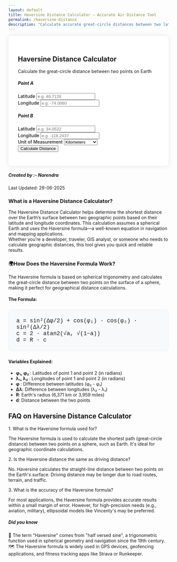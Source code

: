 ```yaml
---
layout: default
title: Haversine Distance Calculator – Accurate Air Distance Tool
permalink: /haversine-distance
description: "Calculate accurate great-circle distances between two latitude-longitude points using the Haversine formula. Ideal for aviation, geolocation, and mapping."
---
```

 <style> 
  .formula {
            font-family: 'Courier New', Courier, monospace;
            background-color: #f8f9fa;
            padding: 1.5rem;
            border-radius: 10px;
            margin: 1.5rem 0;
            border: 1px solid #eee;
            font-size: 1.1rem;
            color: var(--secondary-color);
        }
         .calculator-container {
            max-width: 600px;
            margin: 0 auto;
            background-color: white;
            padding: 30px;
            border-radius: 10px;
            box-shadow: 0 0 15px rgba(0,0,0,0.1);
        }
        .result-box {
            background-color: #e9ecef;
            padding: 15px;
            border-radius: 5px;
            margin-top: 20px;
        }
        .form-label {
            font-weight: 500;
        }
        </style>



 <div class="calculator-container">
    <h2 class="text-center mb-4">Haversine Distance Calculator</h2>
     <p class="text-muted text-center mb-4">Calculate the great-circle distance between two points on Earth</p>
        <form id="haversineForm">
            <div class="row mb-3">
                <div class="col-md-6">
                    <h5>Point A</h5>
                    <div class="mb-3">
                        <label for="lat1" class="form-label">Latitude</label>
                        <input type="number" class="form-control" id="lat1" step="any" placeholder="e.g. 40.7128" required>
                    </div>
                    <div class="mb-3">
                        <label for="lon1" class="form-label">Longitude</label>
                        <input type="number" class="form-control" id="lon1" step="any" placeholder="e.g. -74.0060" required>
                    </div>
                </div>
                <div class="col-md-6">
                    <h5>Point B</h5>
                    <div class="mb-3">
                        <label for="lat2" class="form-label">Latitude</label>
                        <input type="number" class="form-control" id="lat2" step="any" placeholder="e.g. 34.0522" required>
                    </div>
                    <div class="mb-3">
                        <label for="lon2" class="form-label">Longitude</label>
                        <input type="number" class="form-control" id="lon2" step="any" placeholder="e.g. -118.2437" required>
                    </div>
                </div>
            </div>
            <div class="mb-3">
                <label for="unit" class="form-label">Unit of Measurement</label>
                <select class="form-select" id="unit">
                    <option value="km">Kilometers</option>
                    <option value="m">Meters</option>
                    <option value="mi">Miles</option>
                    <option value="nmi">Nautical Miles</option>
                </select>
            </div>
            <div class="d-grid gap-2">
                <button type="submit" class="btn btn-primary">Calculate Distance</button>
            </div>
        </form>
        <div id="result" class="result-box text-center" style="display: none;">
            <h4>Result</h4>
            <p>The distance between the two points is:</p>
            <p class="display-6" id="distanceResult">0 km</p>
        </div>
    </div>        

<!-- Article Content -->
<div class="article-container">
  <div class="d-flex flex-wrap justify-content-between align-items-center mb-4 pb-3 border-bottom">
        <div class="d-flex align-items-center">
          <div class="bg-light p-2 rounded-circle d-flex align-items-center justify-content-center me-3"> <i class="fas fa-user text-primary"></i>
          </div>
          <div>
            <h5 class="mb-0">Created by :- Narendra</h5>
          </div>
        </div>
        <div class="text-muted">
         <i class="fas fa-calendar me-1"></i>Last Updated: 29-06-2025
        </div>
      </div>
  <!-- What is Section1 -->
<section class="mb-5">
<h3>What is a Haversine Distance Calculator?</h3>
<p>The Haversine Distance Calculator helps determine the shortest distance over the Earth’s surface between two geographic points based on their latitude and longitude coordinates. This calculation assumes a spherical Earth and uses the Haversine formula—a well-known equation in navigation and mapping applications. <br> Whether you’re a developer, traveler, GIS analyst, or someone who needs to calculate geographic distances, this tool gives you quick and reliable results.</p>
<h3>🌍How Does the Haversine Formula Work?</h3>
<p>The Haversine formula is based on spherical trigonometry and calculates the great-circle distance between two points on the surface of a sphere, making it perfect for geographical distance calculations.</p>

<h4 class="mt-4">The Formula:</h4>
                    <div class="formula">
                        <div class="mb-3">a = sin²(Δφ/2) + cos(φ₁) · cos(φ₂) · sin²(Δλ/2)</div>
                        <div class="mb-3">c = 2 · atan2(√a, √(1−a))</div>
                        <div>d = R · c</div>
                    </div>

<div class="bg-light p-4 rounded mt-4">
   <h4 class="text-primary"><i class="fas fa-star me-2"></i>Variables Explained:</h4>
    <ul class="list-group list-group-flush">
     <li class="list-group-item bg-light"><strong>φ₁, φ₂ </strong>: Latitudes of point 1 and point 2 (in radians)</li>
      <li class="list-group-item bg-light"><strong>λ₁, λ₂ </strong>: Longitudes of point 1 and point 2 (in radians)</li>
         <li class="list-group-item bg-light"><strong>φ </strong>: Difference between latitudes (φ₂ - φ₁)</li>
         <li class="list-group-item bg-light"><strong>Δλ</strong>: Difference between longitudes (λ₂ - λ₁)</li>
         <li class="list-group-item bg-light"><strong>R</strong>: Earth's radius (6,371 km or 3,959 miles)</li>
         <li class="list-group-item bg-light"><strong>d</strong>:  Distance between the two points</li>
        </ul>
     </div>

 <!-- FAQ Section -->
<section class="mb-5">
        <h2 class="mb-4">FAQ on Haversine Distance Calculator</h2>
        <div class="card mb-3 border-0 bg-light">
          <div class="card-body ">
            <div class="fw-bold text-primary">1. What is the Haversine formula used for?</div>
            <p class="mb-0">The Haversine formula is used to calculate the shortest path (great-circle distance) between two points on a sphere, such as Earth. It's ideal for geographic coordinate calculations.</p>
          </div>
        </div>
        <div class="card mb-3 border-0 bg-light">
          <div class="card-body ">
            <div class="fw-bold text-primary">2. Is the Haversine distance the same as driving distance?</div>
            <p class="mb-0">No. Haversine calculates the straight-line distance between two points on the Earth's surface. Driving distance may be longer due to road routes, terrain, and traffic.</p>
          </div>
        </div>
        <div class="card mb-3 border-0 bg-light">
          <div class="card-body ">
            <div class="fw-bold text-primary">3. What is the accuracy of the Haversine formula? </div>
            <p class="mb-0">For most applications, the Haversine formula provides accurate results within a small margin of error. However, for high-precision needs (e.g., aviation, military), ellipsoidal models like Vincenty's may be preferred.</p>
          </div>
        </div>
      </section>


<div class="highlight-box">
  <h5><i class="fas fa-lightbulb text-warning me-2"></i> Did you know</h5><p class="mb-0">📏 The term "Haversine" comes from "half versed sine", a trigonometric function used in spherical geometry and navigation since the 19th century. <br>🗺️ The Haversine formula is widely used in GPS devices, geofencing applications, and fitness tracking apps like Strava or Runkeeper.</p>
   </div>
</section>
<script>
        document.getElementById('haversineForm').addEventListener('submit', function(e) {
            e.preventDefault();
            // Get input values
            const lat1 = parseFloat(document.getElementById('lat1').value);
            const lon1 = parseFloat(document.getElementById('lon1').value);
            const lat2 = parseFloat(document.getElementById('lat2').value);
            const lon2 = parseFloat(document.getElementById('lon2').value);
            const unit = document.getElementById('unit').value;
            // Calculate distance
            const distance = haversineDistance(lat1, lon1, lat2, lon2, unit);
            // Display result
            document.getElementById('distanceResult').textContent = distance + ' ' + getUnitName(unit);
            document.getElementById('result').style.display = 'block';
        });
        function haversineDistance(lat1, lon1, lat2, lon2, unit) {
            // Earth radius in kilometers
            const R = 6371;
            // Convert degrees to radians
            const dLat = (lat2 - lat1) * Math.PI / 180;
            const dLon = (lon2 - lon1) * Math.PI / 180;
            const a = 
                Math.sin(dLat/2) * Math.sin(dLat/2) +
                Math.cos(lat1 * Math.PI / 180) * Math.cos(lat2 * Math.PI / 180) * 
                Math.sin(dLon/2) * Math.sin(dLon/2); 
            const c = 2 * Math.atan2(Math.sqrt(a), Math.sqrt(1-a));
            let distance = R * c;
            // Convert to selected unit
            switch(unit) {
                case 'm':
                    distance *= 1000;
                    break;
                case 'mi':
                    distance *= 0.621371;
                    break;
                case 'nmi':
                    distance *= 0.539957;
                    break;
                // km is default
            }
            // Round to 2 decimal places
            return Math.round(distance * 100) / 100;
        }
        function getUnitName(unit) {
            switch(unit) {
                case 'km': return 'km';
                case 'm': return 'meters';
                case 'mi': return 'miles';
                case 'nmi': return 'nautical miles';
                default: return '';
            }
        }
    </script>